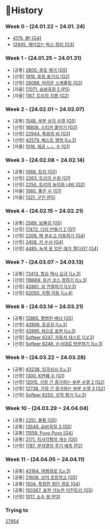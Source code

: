 # 📜History

### Week 0 - (24.01.22 ~ 24.01. 24)
- [4179. 불! [G4]](./Python/Week00/BOJ4179/README.md)
- [12945. 재미있는 박스 정리 [G3]](./Python/Week00/BOJ12945/README.md)


### Week 1 - (24.01.25 ~ 24.01.31)
- [공통] [2800. 괄호 제거 [G5]](./Python/Week01/BOJ2800/README.md)
- [선정] [1918. 후위 표기식 [G2]](./Python/Week01/BOJ1918/README.md)
- [선정] [26086. 어려운 스케줄링 [G3]](./Python/Week01/BOJ26086/README.md)
- [자율] [17071. 숨바꼭질 5 [P5]](./Python/Week01/BOJ17071/README.md)
- [자율] [1167. 트리의 지름 [G2]](./Python/Week01/BOJ1167/README.md)


### Week 2 - (24.02.01 ~ 24.02.07)
- [공통] [1548. 부분 삼각 수열 [G5]](./Python/Week02/BOJ1548/README.md)
- [선정] [18808. 스티커 붙이기 [G3]](./Python/Week02/BOJ18808/README.md)
- [선정] [22944. 죽음의 비 [G3]](./Python/Week02/BOJ22944/README.md)
- [선정] [42579. 베스트 앨범 [Lv.3]](./Java/src/PGS42579/README.md)
- [자율] [1016. 제곱 ㄴㄴ 수 [G1]](./Python/Week02/BOJ1016/README.md)



### Week 3 - (24.02.08 ~ 24.02.14)
- [공통] [1068. 트리 [G5]](./Python/Week03/BOJ1068/README.md)
- [선정] [2263. 트리의 순회 [G1]](./Python/Week03/BOJ2263/README.md)
- [선정] [2250. 트리의 높이와 너비 [G2]](./Python/Week03/BOJ2250/README.md)
- [자율] [1060. 좋은 수 [G1]](./Java/src/BOJ1060/README.md)
- [자율] [1321. 군인 [P5]](./Python/Week03/BOJ1321/README.md)


### Week 4 - (24.02.15 ~ 24.02.21)
- [공통] [2589. 보물섬 [G5]](./Python/Week04/BOJ2589/README.md)
- [선정] [17472. 다리 만들기 2 [G1]](./Python/Week04/BOJ17472/README.md)
- [선정] [2206. 벽 부수고 이동하기 [G4]](./Python/Week04/BOJ2206/README.md)
- [선정] [2458. 키 순서 [G4]](./Python/Week04/BOJ2458/README.md)
- [선정] [4485. 녹색 옷 입은 애가 젤다지? [G4]](./Python/Week04/BOJ4485/README.md)


### Week 7 - (24.03.07 ~ 24.03.13)
- [공통] [72413. 합승 택시 요금 [Lv.3]](./Python/Week07/PGS72413/README.md)
- [선정] [118669. 등산 코스 정하기 [Lv.3]](./Python/Week07/PGS118669/)
- [선정] [42861. 섬 연결하기 [LV.3]](./Python/Week07/PGS42861/)
- [선정] [62050. 지형 이동 [Lv.4]](./Python/Week07/PGS62050/)


### Week 8 - (24.03.14 ~ 24.03.21)
- [공통] [12865. 평범한 배낭 [G5]](./Python/Week08/BOJ12865/)
- [선정] [42898. 등굣길 [Lv.3]](./Python/Week08/PGS42898/)
- [선정] [42895. N으로 표현 [Lv.3]](./Python/Week08/PGS42895/)
- [선정] [Softeer 6247. 자동차 테스트 [LV.3]](Python/Week08/Softeer6247/)
- [선정] [Softeer 6246. 순서대로 방문하기 [Lv.3]](Python/Week08/Softeer6246/)

### Week 9 - (24.03.22 ~ 24.03.28)
- [공통] [43238. 입국심사 [Lv.3]](./Python/Week09/PGS43238/)
- [선정] [1300. K번째 수 [G1]](./Python/Week09/BOJ1300/README.md)
- [선정] [12015. 가장 긴 증가하는 부분 수열 2 [G2]](./Python/Week09/BOJ12015/README.md)
- [선정] [12738. 가장 긴 증가하는 부분 수열 3 [G2]](./Python/Week09/BOJ12015/README.md)
- [선정] [Softeer 6250. 성적 평가 [Lv.3]](./Python/Week09/Softeer6250/)


### Week 10 - (24.03.29 ~ 24.04.04)
- [공통] [2251. 물통 [G5]](./Python/Week10/BOJ2251/README.md)
- [공통] [13549. 숨바꼭질 3 [G5]](./Python/Week10/BOJ13549/README.md)
- [공통] [11559. Puyo Puyo [G4]](./Python/Week10/BOJ11559/README.md)
- [공통] [2171. 직사각형의 개수 [G5]](./Python/Week10/BOJ2171/README.md)
- [선정] [1787. 문자열의 주기 예측 [P2]](./Python/Week10/BOJ1787/README.md)


### Week 11 - (24.04.05 ~ 24.04.11)
- [공통] [43164. 여행경로 [Lv.3]](./Python/Week11/PGS43164)
- [공통] [21608. 상어 초등학교 [G5]](./Python/Week11/BOJ21608)
- [공통] [1504. 특정한 최단 경로 [G4]](./Python/Week11/BOJ1504)
- [공통] [150367. 표현 가능한 이진트리 [G5]](./Python/Week11/PGS150367)
- [선정] [1017. 소수 쌍 [P3]](./Python/Week11/BOJ1017)




### Trying to

[27954](./Python/BOJ27954/BOJ_27954.py) 
